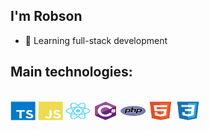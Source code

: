 ## I'm Robson

- 🌱 Learning full-stack development

## Main technologies:
<div style="display: inline_block"><br>
  <img align="center" alt="rob-Ts" height="30" width="40" src="https://raw.githubusercontent.com/devicons/devicon/master/icons/typescript/typescript-plain.svg">
  <img align="center" alt="rob-Js" height="30" width="40" src="https://raw.githubusercontent.com/devicons/devicon/master/icons/javascript/javascript-plain.svg">
  <img align="center" alt="rob-React" height="30" width="40" src="https://raw.githubusercontent.com/devicons/devicon/master/icons/react/react-original.svg">
  <img align="center" alt="rob-Csharp" height="30" width="40" src="https://raw.githubusercontent.com/devicons/devicon/master/icons/csharp/csharp-original.svg">
  <img align="center" alt="rob-Csharp" height="30" width="40" src="https://raw.githubusercontent.com/devicons/devicon/master/icons/php/php-original.svg">
  <img align="center" alt="rob-HTML" height="30" width="40" src="https://raw.githubusercontent.com/devicons/devicon/master/icons/html5/html5-original.svg">
  <img align="center" alt="rob-CSS" height="30" width="40" src="https://raw.githubusercontent.com/devicons/devicon/master/icons/css3/css3-original.svg">
</div>



